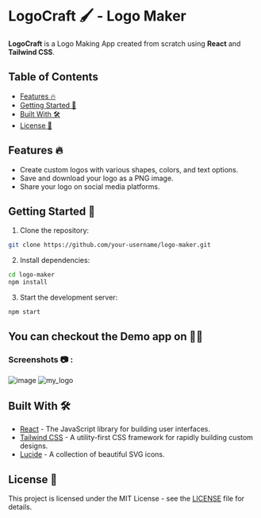 # LogoCraft 🖌️ - Logo Maker

**LogoCraft** is a Logo Making App created from scratch using **React** and **Tailwind CSS**.

## Table of Contents

- [Features 🔥](#features)
- [Getting Started 🏁](#getting-started)
- [Built With 🛠️](#built-with)
- [License 📜](#license)

## Features 🔥

- Create custom logos with various shapes, colors, and text options.
- Save and download your logo as a PNG image.
- Share your logo on social media platforms.

## Getting Started 🏁

1. Clone the repository:

```bash
git clone https://github.com/your-username/logo-maker.git
```

2. Install dependencies:

```bash
cd logo-maker
npm install
```

3. Start the development server:

```bash
npm start
```

## You can checkout the Demo app on 🦸🚀
### Screenshots 📷 :
![image](https://github.com/user-attachments/assets/d9a1a2e1-08aa-4c4e-b217-6645d2dbe96c)
![my_logo](https://github.com/user-attachments/assets/157cd520-88ea-463c-bf3c-5e6a816e77e7)



## Built With 🛠️

- [React](https://reactjs.org/) - The JavaScript library for building user interfaces.
- [Tailwind CSS](https://tailwindcss.com/) - A utility-first CSS framework for rapidly building custom designs.
- [Lucide](https://lucide.dev/) - A collection of beautiful SVG icons.

## License 📜

This project is licensed under the MIT License - see the [LICENSE](LICENSE) file for details.
